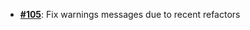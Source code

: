  - [**#105**](https://github.com/anoma/nspec/pull/105): Fix warnings messages due to recent refactors
